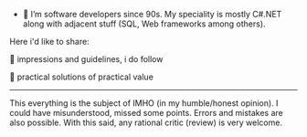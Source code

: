 - 👋 I’m software developers since 90s. My speciality is mostly C#\.NET along with adjacent stuff (SQL, Web frameworks among others).

Here i'd like to share:

📖 impressions and guidelines, i do follow

💾 practical solutions of practical value

___________________
This everything is the subject of IMHO (in my humble/honest opinion). I could have misunderstood, missed some points. Errors and mistakes are also possible. With this said, any rational critic (review) is very welcome.
